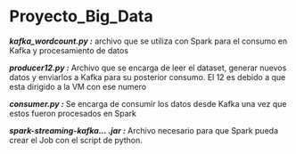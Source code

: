 # Proyecto_Big_Data

***kafka_wordcount.py :*** archivo que se utiliza con Spark para el consumo en Kafka y procesamiento de datos

***producer12.py :*** Archivo que se encarga de leer el dataset, generar nuevos datos y enviarlos a Kafka para su posterior consumo. El 12 es debido a que esta dirigido a la VM con ese numero

***consumer.py :*** Se encarga de consumir los datos desde Kafka una vez que estos fueron procesados en Spark

***spark-streaming-kafka... .jar :*** Archivo necesario para que Spark pueda crear el Job con el script de python.
